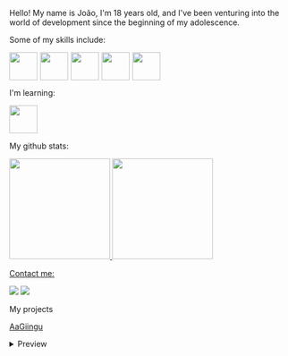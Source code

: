 Hello! My name is João, I'm 18 years old, and I've been venturing into the world of development since the beginning of my adolescence.

Some of my skills include:
<div style="display: flex; gap: 5px;">
    <img src="https://cdn.jsdelivr.net/gh/devicons/devicon@latest/icons/python/python-original.svg" width="50" height="50">
    <img src="https://cdn.jsdelivr.net/gh/devicons/devicon@latest/icons/php/php-original.svg" width="50" height="50"/>
    <img src="https://cdn.jsdelivr.net/gh/devicons/devicon@latest/icons/html5/html5-original.svg" width="50" height="50">
    <img src="https://cdn.jsdelivr.net/gh/devicons/devicon@latest/icons/css3/css3-original.svg" width="50" height="50">
    <img src="https://cdn.jsdelivr.net/gh/devicons/devicon@latest/icons/bootstrap/bootstrap-original.svg" width="50" height="50"/>

</div>

I'm learning:
<div>
<img src="https://cdn.jsdelivr.net/gh/devicons/devicon@latest/icons/cplusplus/cplusplus-original.svg" width="50" heigth="50"/>
</div>

My github stats:
<div>
<a href="https://github.com/a55u">
<img loading="lazy" height="180em" src="https://github-readme-stats.vercel.app/api/top-langs/?username=a55u&layout=compact&langs_count=7&theme=dracula"/>
<img loading="lazy" height="180em" src="https://github-readme-stats.vercel.app/api?username=a55u&show_icons=true&theme=dracula&include_all_commits=true&count_private=true"/>
</div>

Contact me:
<div>
<a href = "mailto:jvmessias100@gmail.com"><img loading="lazy" src="https://img.shields.io/badge/Gmail-D14836?style=for-the-badge&logo=gmail&logoColor=white" target="_blank"></a>
<a href="https://www.linkedin.com/in/seu-usuário-linkedln-aqui" target="_blank"><img loading="lazy" src="https://img.shields.io/badge/-LinkedIn-%230077B5?style=for-the-badge&logo=linkedin&logoColor=white" target="_blank"></a>   
</div>

My projects

 [AaGiingu](https://github.com/A55u)
  <details>
    <summary>Preview</summary>
        none
  </details>








